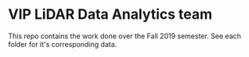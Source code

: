 # VIP LiDAR Data Analytics team
This repo contains the work done over the Fall 2019 semester. See each folder for it's corresponding data.

